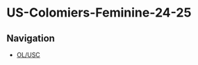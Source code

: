 # US-Colomiers-Feminine-24-25
<html lang="fr">
<head>
    <meta charset="UTF-8">
    <meta name="viewport" content="width=device-width, initial-scale=1.0">
    <link rel="stylesheet" href="style.css"> </head>
<body>
    <h2>Navigation</h2>
    <ul>
        <li><a href="OLUSC.md">OL/USC</a></li>
    </ul>
</body>
</html>
